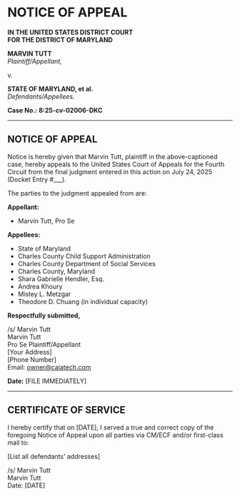 # NOTICE OF APPEAL

**IN THE UNITED STATES DISTRICT COURT**  
**FOR THE DISTRICT OF MARYLAND**

**MARVIN TUTT**  
*Plaintiff/Appellant,*

v.

**STATE OF MARYLAND, et al.**  
*Defendants/Appellees.*

**Case No.: 8:25-cv-02006-DKC**

---

## NOTICE OF APPEAL

Notice is hereby given that Marvin Tutt, plaintiff in the above-captioned case, hereby appeals to the United States Court of Appeals for the Fourth Circuit from the final judgment entered in this action on July 24, 2025 (Docket Entry #___).

The parties to the judgment appealed from are:

**Appellant:**
- Marvin Tutt, Pro Se

**Appellees:**
- State of Maryland
- Charles County Child Support Administration  
- Charles County Department of Social Services
- Charles County, Maryland
- Shara Gabrielle Hendler, Esq.
- Andrea Khoury
- Mistey L. Metzgar
- Theodore D. Chuang (in individual capacity)

**Respectfully submitted,**

/s/ Marvin Tutt  
Marvin Tutt  
Pro Se Plaintiff/Appellant  
[Your Address]  
[Phone Number]  
Email: owner@caiatech.com  

**Date:** [FILE IMMEDIATELY]

---

## CERTIFICATE OF SERVICE

I hereby certify that on [DATE], I served a true and correct copy of the foregoing Notice of Appeal upon all parties via CM/ECF and/or first-class mail to:

[List all defendants' addresses]

/s/ Marvin Tutt  
Marvin Tutt  
Date: [DATE]